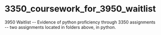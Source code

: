 # 3350_coursework_for_3950_waitlist

3950 Waitlist -- Evidence of python proficiency through 3350 assignments -- two assignments located in folders above, in python.
